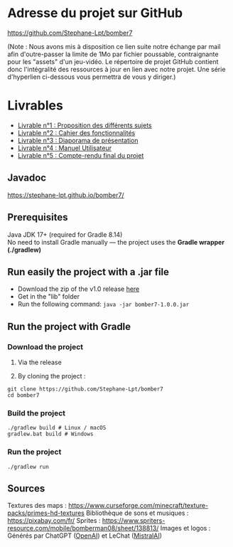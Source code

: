 # Adresse du projet sur GitHub

https://github.com/Stephane-Lpt/bomber7

(Note : Nous avons mis à disposition ce lien suite notre échange par mail afin d'outre-passer la limite de 1Mo par fichier poussable, contraignante pour les "assets" d'un jeu-vidéo.
Le répertoire de projet GitHub contient donc l'intégralité des ressources à jour en lien avec notre projet. Une série d'hyperlien ci-dessous vous permettra de vous y diriger.)

# Livrables
 - [Livrable n°1 : Proposition des différents sujets](https://github.com/Stephane-Lpt/bomber7/blob/main/livrables/sujets.pdf)
 - [Livrable n°2  : Cahier des fonctionnalités](https://github.com/Stephane-Lpt/bomber7/blob/main/livrables/fonctionnalites.pdf)
 - [Livrable n°3 : Diaporama de présentation](https://github.com/Stephane-Lpt/bomber7/blob/main/livrables/presentation.pdf)
 - [Livrable n°4 : Manuel Utilisateur](https://github.com/Stephane-Lpt/bomber7/blob/main/livrables/utilisateur.pdf)
 - [Livrable n°5 : Compte-rendu final du projet](https://github.com/Stephane-Lpt/bomber7/blob/main/livrables/rapport.pdf)

## Javadoc

https://stephane-lpt.github.io/bomber7/

## Prerequisites

Java JDK 17+ (required for Gradle 8.14)  
No need to install Gradle manually — the project uses the **Gradle wrapper (./gradlew)**

## Run easily the project with a .jar file
- Download the zip of the v1.0 release [here](https://github.com/Stephane-Lpt/bomber7/releases/tag/v1.0)
- Get in the "lib" folder
- Run the following command: `java -jar bomber7-1.0.0.jar`

## Run the project with Gradle

### Download the project

1. Via the release

2. By cloning the project :
```
git clone https://github.com/Stephane-Lpt/bomber7
cd bomber7
```

### Build the project

```
./gradlew build # Linux / macOS
gradlew.bat build # Windows
```

### Run the project
```
./gradlew run
```

## Sources

Textures des maps : https://www.curseforge.com/minecraft/texture-packs/primes-hd-textures
Bibliothèque de sons et musiques : https://pixabay.com/fr/
Sprites : https://www.spriters-resource.com/mobile/bomberman08/sheet/138813/ 
Images et logos : Générés par ChatGPT ([OpenAI](https://chatgpt.com/)) et LeChat ([MistralAI](https://chat.mistral.ai/chat))



